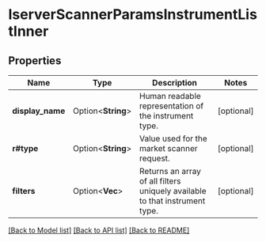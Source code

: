 # IserverScannerParamsInstrumentListInner

## Properties

Name | Type | Description | Notes
------------ | ------------- | ------------- | -------------
**display_name** | Option<**String**> | Human readable representation of the instrument type. | [optional]
**r#type** | Option<**String**> | Value used for the market scanner request. | [optional]
**filters** | Option<**Vec<String>**> | Returns an array of all filters uniquely available to that instrument type. | [optional]

[[Back to Model list]](../README.md#documentation-for-models) [[Back to API list]](../README.md#documentation-for-api-endpoints) [[Back to README]](../README.md)
